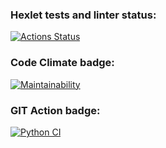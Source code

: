 ### Hexlet tests and linter status:
[![Actions Status](https://github.com/Zloboglaz/python-project-lvl1/workflows/hexlet-check/badge.svg)](https://github.com/Zloboglaz/python-project-lvl1/actions)

### Code Climate badge:
[![Maintainability](https://api.codeclimate.com/v1/badges/a99a88d28ad37a79dbf6/maintainability)](https://codeclimate.com/github/Zloboglaz/python-project-lvl1/maintainability)

### GIT Action badge:
[![Python CI](https://github.com/Zloboglaz/python-project-lvl1/workflows/my-check-file/badge.svg)](https://github.com/Zloboglaz/python-project-lvl1/actions/workflows/my-check-file.yml/badge.svg)